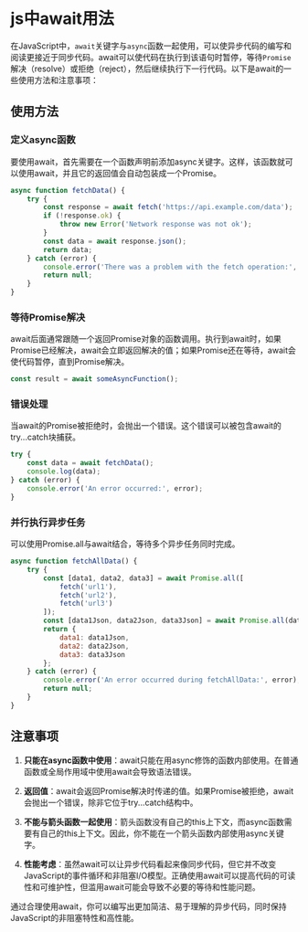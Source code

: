 # js中await用法

在JavaScript中，`await`关键字与`async`函数一起使用，可以使异步代码的编写和阅读更接近于同步代码。await可以使代码在执行到该语句时暂停，等待`Promise`解决（resolve）或拒绝（reject），然后继续执行下一行代码。以下是await的一些使用方法和注意事项：

## 使用方法

### 定义async函数

要使用await，首先需要在一个函数声明前添加async关键字。这样，该函数就可以使用await，并且它的返回值会自动包装成一个Promise。

```js
async function fetchData() {
    try {
        const response = await fetch('https://api.example.com/data');
        if (!response.ok) {
            throw new Error('Network response was not ok');
        }
        const data = await response.json();
        return data;
    } catch (error) {
        console.error('There was a problem with the fetch operation:', error);
        return null;
    }
}
```

### 等待Promise解决

await后面通常跟随一个返回Promise对象的函数调用。执行到await时，如果Promise已经解决，await会立即返回解决的值；如果Promise还在等待，await会使代码暂停，直到Promise解决。

```js
const result = await someAsyncFunction();
```

### 错误处理

当await的Promise被拒绝时，会抛出一个错误。这个错误可以被包含await的try...catch块捕获。

```js
try {
    const data = await fetchData();
    console.log(data);
} catch (error) {
    console.error('An error occurred:', error);
}
```

### 并行执行异步任务

可以使用Promise.all与await结合，等待多个异步任务同时完成。

```js
async function fetchAllData() {
    try {
        const [data1, data2, data3] = await Promise.all([
            fetch('url1'),
            fetch('url2'),
            fetch('url3')
        ]);
        const [data1Json, data2Json, data3Json] = await Promise.all(data1.map(response => response.json()));
        return {
            data1: data1Json,
            data2: data2Json,
            data3: data3Json
        };
    } catch (error) {
        console.error('An error occurred during fetchAllData:', error);
        return null;
    }
}
```

## 注意事项

1. **只能在async函数中使用**：await只能在用async修饰的函数内部使用。在普通函数或全局作用域中使用await会导致语法错误。

2. **返回值**：await会返回Promise解决时传递的值。如果Promise被拒绝，await会抛出一个错误，除非它位于try...catch结构中。

3. **不能与箭头函数一起使用**：箭头函数没有自己的this上下文，而async函数需要有自己的this上下文。因此，你不能在一个箭头函数内部使用async关键字。

4. **性能考虑**：虽然await可以让异步代码看起来像同步代码，但它并不改变JavaScript的事件循环和非阻塞I/O模型。正确使用await可以提高代码的可读性和可维护性，但滥用await可能会导致不必要的等待和性能问题。

通过合理使用await，你可以编写出更加简洁、易于理解的异步代码，同时保持JavaScript的非阻塞特性和高性能。
